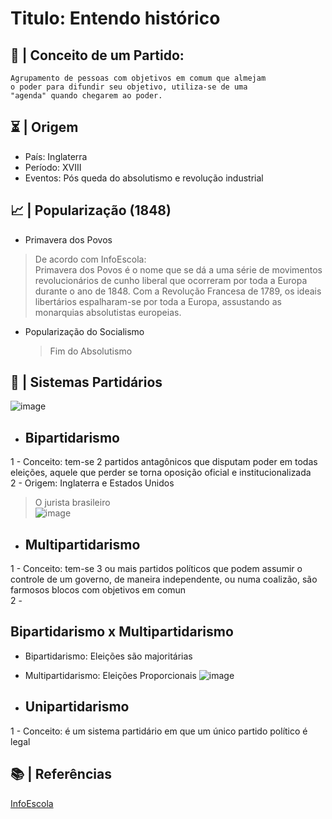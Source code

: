 # Titulo: Entendo histórico

## 📃 | Conceito de um Partido: 
    Agrupamento de pessoas com objetivos em comum que almejam
    o poder para difundir seu objetivo, utiliza-se de uma 
    "agenda" quando chegarem ao poder. 
    
 ## ⏳ | Origem
 
 - País: Inglaterra
 - Período: XVIII
 - Eventos: Pós queda do absolutismo e revolução industrial

## 📈 | Popularização (1848)

- Primavera dos Povos <br>

>De acordo com InfoEscola: <br>
>Primavera dos Povos é o nome que se dá a uma série de movimentos revolucionários de cunho liberal que ocorreram por toda a Europa durante o ano     de 1848. Com a Revolução Francesa de 1789, os ideais libertários espalharam-se por toda a Europa, assustando as monarquias absolutistas europeias. 

- Popularização do Socialismo
    >Fim do Absolutismo<br>
 
 ## 📍 | Sistemas Partidários
 ![image](https://user-images.githubusercontent.com/62779334/115145590-b8882c00-a028-11eb-84c4-859ee1321f83.png)
 
 - ## Bipartidarismo
 1 - Conceito: tem-se 2 partidos antagônicos que disputam poder em todas eleições, aquele que perder se torna oposição oficial e institucionalizada <br>
 2 - Origem: Inglaterra e Estados Unidos
 >O jurista brasileiro <br>
![image](https://user-images.githubusercontent.com/62779334/115150427-b3ce7280-a03e-11eb-98ee-1cc2ce9f0d86.png)


 
 - ## Multipartidarismo
1 - Conceito: tem-se 3 ou mais partidos políticos que podem assumir o controle de um governo, de maneira independente, ou numa coalizão, são farmosos blocos com objetivos em comun <br>
2 - 

## Bipartidarismo x Multipartidarismo
- Bipartidarismo: Eleições são majoritárias 
- Multipartidarismo: Eleições Proporcionais
![image](https://user-images.githubusercontent.com/62779334/115150171-9baa2380-a03d-11eb-894d-02e3466bac3e.png)

 
 - ## Unipartidarismo
1 - Conceito: é um sistema partidário em que um único partido político é legal <br>


## 📚 | Referências
[InfoEscola](https://www.infoescola.com/historia/primavera-dos-povos/#:~:text=Primavera%20dos%20Povos%20é%20o,assustando%20as%20monarquias%20absolutistas%20europeias.)
